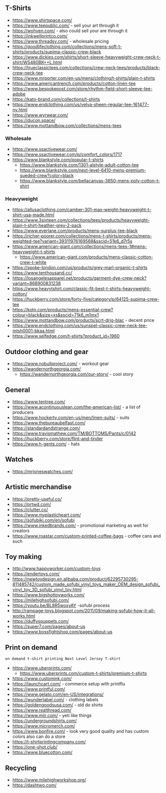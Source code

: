 ## T-Shirts

- https://www.shirtspace.com/
- https://www.teepublic.com/ - sell your art through it
- https://wohven.com/ - also could sell your are through it
- https://inkwellprintco.com/
- https://www.threadsy.com/ - wholesale pricing
- https://goodlifeclothing.com/collections/mens-soft-t-shirts/products/supima-classic-crew-black
- https://www.dickies.com/shirts/short-sleeve-heavyweight-crew-neck-t-shirt/WS480BK++L.html
- https://trueclassictees.com/collections/crew-neck-tees/products/black-crew-neck-tee
- https://www.mrporter.com/en-us/mens/clothing/t-shirts/plain-t-shirts
- https://www.americantrench.com/products/cotton-linen-tee
- https://www.bespokepost.com/store/rhythm-field-short-sleeve-tee-adobe
- https://kato-brand.com/collections/t-shirts
- https://www.endclothing.com/us/velva-sheen-regular-tee-161477-ny.html
- https://www.wyrwear.com/
- https://ducon.space/
- https://www.mottandbow.com/collections/mens-tees

### Wholesale

- https://www.ssactivewear.com/
- https://www.ssactivewear.com/p/comfort_colors/1717
- https://www.blankstyle.com/popular-t-shirts
  - https://www.blankstyle.com/1301-alstyle-adult-cotton-tee
  - https://www.blankstyle.com/next-level-6410-mens-premium-sueded-crew?color=black
  - https://www.blankstyle.com/bellacanvas-3650-mens-poly-cotton-t-shirt

### Heavyweight

- https://allusaclothing.com/camber-301-max-weight-heavyweight-t-shirt-usa-made.html
- https://www.3sixteen.com/collections/tees/products/heavyweight-plain-t-shirt-heather-grey-2-pack
- https://www.everlane.com/products/mens-surplus-tee-black
- https://richer-poorer.com/collections/mens-t-shirts/products/mens-weighted-tee?variant=39311976169568&sscid=51k6_d7r5s
- https://www.american-giant.com/collections/mens-tees-1#mens-heavyweight-t-shirts
  - https://www.american-giant.com/products/mens-classic-cotton-crew-t-white
- https://spoke-london.com/us/products/grey-marl-organic-t-shirts
- https://www.tenthousand.cc/
- https://losangelesapparel.net/products/garment-dye-crew-neck?variant=868900831238
- https://www.heavytshirt.com/classic-fit-best-t-shirts-heavyweight-cotton/
- https://huckberry.com/store/forty-five/category/p/64125-supima-crew-tee
- https://kotn.com/products/mens-essential-crew?colour=black&size=xs&sscid=71k6_m1mx1
- https://www.mottandbow.com/products/scrt-drig-blac - decent price
- https://www.endclothing.com/us/sunspel-classic-crew-neck-tee-mtsh0001-bkaa.html
- https://www.selfedge.com/t-shirts?product_id=1960

## Outdoor clothing and gear

- https://www.nobullproject.com/ - workout gear
- https://wandernorthgeorgia.com/
  - https://wandernorthgeorgia.com/our-story/ - cool story

## General

- https://www.tentree.com/
- https://www.acontinuouslean.com/the-american-list/ - a list of producers
- https://www.hockerty.com/en-us/men/linen-suits/ - suits
- https://www.thebureaubelfast.com/
- https://standardandstrange.com/
- https://www.travismathew.com/TM/BOTTOMS/Pants/c/0142
- https://huckberry.com/store/flint-and-tinder
- https://www.h-gents.com/ - hats

## Watches

- https://mrjoneswatches.com/

## Artistic merchandise

- https://pretty-useful.co/
- https://prtwd.com/
- https://clutter.co/
- https://www.myplasticheart.com/
- https://sofubiki.com/en/sofubi
- https://www.inkedbrands.com/ - promotional marketing as well for creators
- https://www.roastar.com/custom-printed-coffee-bags - coffee cans and such

## Toy making

- http://www.happyworker.com/custom-toys
- https://endertoys.com/
- https://newtoydesign.en.alibaba.com/product/62295730295-811485742/custom_made_sofubi_vinyl_toys_maker_OEM_design_sofubi_vinyl_toy_3D_sofubi_vinyl_toy.html
- https://www.bigshottoyworks.com/
- https://milehighsofubi.com/
- https://youtu.be/BL8R5woxyAY -sofubi process
- http://rampage-toys.blogspot.com/2011/09/making-sofubi-how-it-all-works.html
- https://duffyspuppets.com/
- https://super7.com/pages/about-us
- https://www.bossfightshop.com/pages/about-us

## Print on demand

`on demand t-shirt printing Next Level Jersey T‑shirt`

- https://www.uberprints.com/
  - https://www.uberprints.com/custom-t-shirts/premium-t-shirts
- https://www.customink.com/
- https://launchcart.com/ - commerce setup with printflu
- https://www.printful.com/
- https://www.gelato.com/en-US/integrations/
- https://wunderlabel.com/ - clothing labels
- https://goldengoodsusa.com/ - old do shirts
- https://www.realthread.com/
- https://www.miir.com/ - yeti like things
- https://undergroundshirts.com/
- https://www.micromerch.com/
- https://www.bonfire.com/ - look very good quality and has custom colors also can do a store
- https://t-shirtprintingcompany.com/
- https://one-shot.club/
- https://www.bluecotton.com/


## Recycling
- https://www.milehighworkshop.org/
- https://dashtwo.com/